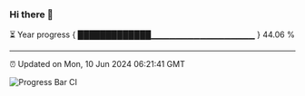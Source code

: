 ### Hi there 👋

⏳ Year progress { █████████████▁▁▁▁▁▁▁▁▁▁▁▁▁▁▁▁▁ } 44.06 %

---

⏰ Updated on Mon, 10 Jun 2024 06:21:41 GMT

![Progress Bar CI](https://github.com/liununu/liununu/workflows/Progress%20Bar%20CI/badge.svg)
